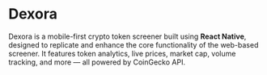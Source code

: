 # Dexora
Dexora is a mobile-first crypto token screener built using **React Native**, designed to replicate and enhance the core functionality of the web-based screener. It features token analytics, live prices, market cap, volume tracking, and more — all powered by CoinGecko API.
